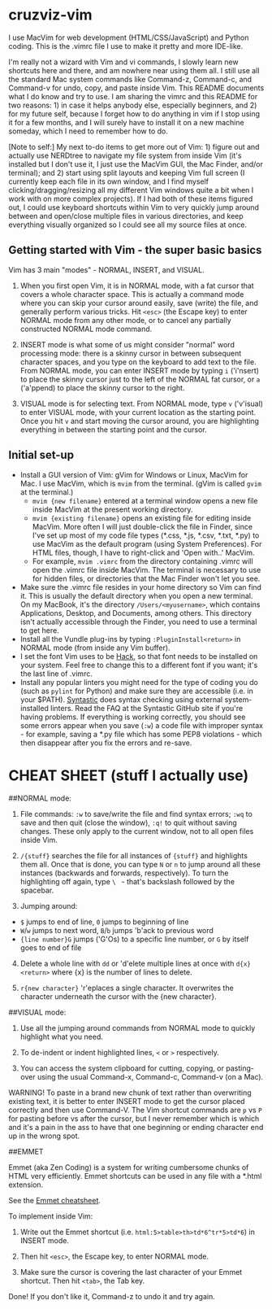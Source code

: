# cruzviz-vim

I use MacVim for web development (HTML/CSS/JavaScript) and Python coding. This is the .vimrc file I use to make it pretty and more IDE-like.

I'm really not a wizard with Vim and vi commands, I slowly learn new shortcuts here and there, and am nowhere near using them all. I still use all the standard Mac system commands like Command-z, Command-c, and Command-v for undo, copy, and paste inside Vim. This README documents what I do know and try to use. I am sharing the vimrc and this README for two reasons: 1) in case it helps anybody else, especially beginners, and 2) for my future self, because I forget how to do anything in vim if I stop using it for a few months, and I will surely have to install it on a new machine someday, which I need to remember how to do.

[Note to self:] My next to-do items to get more out of Vim: 1) figure out and actually use NERDtree to navigate my file system from inside Vim (it's installed but I don't use it, I just use the MacVim GUI, the Mac Finder, and/or terminal); and 2) start using split layouts and keeping Vim full screen (I currently keep each file in its own window, and I find myself clicking/dragging/resizing all my different Vim windows quite a bit when I work with on more complex projects). If I had both of these items figured out, I could use keyboard shortcuts within Vim to very quickly jump around between and open/close multiple files in various directories, and keep everything visually organized so I could see all my source files at once.

## Getting started with Vim - the super basic basics
Vim has 3 main "modes" - NORMAL, INSERT, and VISUAL.

1) When you first open Vim, it is in NORMAL mode, with a fat cursor that covers a whole character space. This is actually a command mode where you can skip your cursor around easily, save (write) the file, and generally perform various tricks. Hit `<esc>` (the Escape key) to enter NORMAL mode from any other mode, or to cancel any partially constructed NORMAL mode command.

2) INSERT mode is what some of us might consider "normal" word processing mode: there is a skinny cursor in between subsequent character spaces, and you type on the keyboard to add text to the file. From NORMAL mode, you can enter INSERT mode by typing `i` ('i'nsert) to place the skinny cursor just to the left of the NORMAL fat cursor, or `a` ('a'ppend) to place the skinny cursor to the right.

3) VISUAL mode is for selecting text. From NORMAL mode, type `v` ('v'isual) to enter VISUAL mode, with your current location as the starting point. Once you hit `v` and start moving the cursor around, you are highlighting everything in between the starting point and the cursor.

## Initial set-up
* Install a GUI version of Vim: gVim for Windows or Linux, MacVim for Mac. I use MacVim, which is `mvim` from the terminal. (gVim is called `gvim` at the terminal.)
  * `mvim {new filename}` entered at a terminal window opens a new file inside MacVim at the present working directory.
  * `mvim {existing filename}` opens an existing file for editing inside MacVim. More often I will just double-click the file in Finder, since I've set up most of my code file types (*.css, *.js, *.csv, *.txt, *.py) to use MacVim as the default program (using System Preferences). For HTML files, though, I have to right-click and 'Open with..' MacVim.
  * For example, `mvim .vimrc` from the directory containing .vimrc will open the .vimrc file inside MacVim. The terminal is necessary to use for hidden files, or directories that the Mac Finder won't let you see.
* Make sure the .vimrc file resides in your home directory so Vim can find it. This is usually the default directory when you open a new terminal. On my MacBook, it's the directory `/Users/<myusername>`, which contains Applications, Desktop, and Documents, among others. This directory isn't actually accessible through the Finder, you need to use a terminal to get here.
* Install all the Vundle plug-ins by typing `:PluginInstall<return>` in NORMAL mode (from inside any Vim buffer).
* I set the font Vim uses to be [Hack](http://sourcefoundry.org/hack/), so that font needs to be installed on your system. Feel free to change this to a different font if you want; it's the last line of .vimrc.
* Install any popular linters you might need for the type of coding you do (such as `pylint` for Python) and make sure they are accessible (i.e. in your $PATH). [Syntastic](https://github.com/scrooloose/syntastic) does syntax checking using external system-installed linters. Read the FAQ at the Syntastic GitHub site if you're having problems. If everything is working correctly, you should see some errors appear when you save (`:w`) a code file with improper syntax - for example, saving a *.py file which has some PEP8 violations - which then disappear after you fix the errors and re-save.

# CHEAT SHEET (stuff I actually use)

##NORMAL mode:

1) File commands: `:w` to save/write the file and find syntax errors; `:wq` to save and then quit (close the window), `:q!` to quit without saving changes. These only apply to the current window, not to all open files inside Vim.

2) `/{stuff}` searches the file for all instances of `{stuff}` and highlights them all. Once that is done, you can type `N` or `n` to jump around all these instances (backwards and forwards, respectively). To turn the highlighting off again, type `\ ` - that's backslash followed by the spacebar.

3) Jumping around:
  * `$` jumps to end of line, `0` jumps to beginning of line
  * `W`/`w` jumps to next word, `B`/`b` jumps 'b'ack to previous word
  * `{line number}G` jumps ('G'Os) to a specific line number, or `G` by itself goes to end of file

4) Delete a whole line with `dd` or 'd'elete multiple lines at once with `d{x}<return>` where {x} is the number of lines to delete.

5) `r{new character}` 'r'eplaces a single character. It overwrites the character underneath the cursor with the {new character}.

##VISUAL mode:

1) Use all the jumping around commands from NORMAL mode to quickly highlight what you need.

2) To de-indent or indent highlighted lines, `<` or `>` respectively.

3) You can access the system clipboard for cutting, copying, or pasting-over using the usual Command-x, Command-c, Command-v (on a Mac).

WARNING! To paste in a brand new chunk of text rather than overwriting existing text, it is better to enter INSERT mode to get the cursor placed correctly and then use Command-V. The Vim shortcut commands are `p` vs `P` for pasting before vs after the cursor, but I never remember which is which and it's a pain in the ass to have that one beginning or ending character end up in the wrong spot.

##EMMET

Emmet (aka Zen Coding) is a system for writing cumbersome chunks of HTML very efficiently. Emmet shortcuts can be used in any file with a *.html extension.

See the [Emmet cheatsheet](http://docs.emmet.io/cheat-sheet/).

To implement inside Vim:

1) Write out the Emmet shortcut (i.e. `html:5>table>th>td*6^tr*5>td*6`) in INSERT mode.

2) Then hit `<esc>`, the Escape key, to enter NORMAL mode.

3) Make sure the cursor is covering the last character of your Emmet shortcut. Then hit `<tab>`, the Tab key.

Done! If you don't like it, Command-z to undo it and try again.
